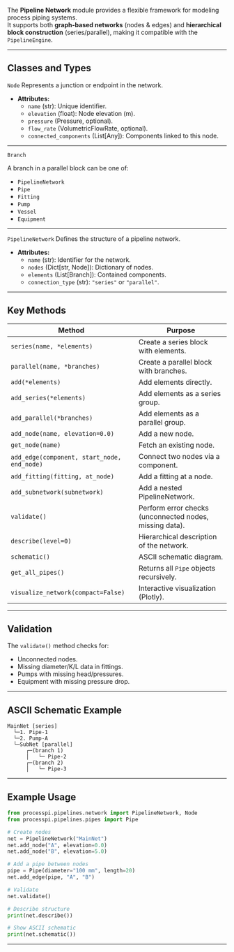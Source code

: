The **Pipeline Network** module provides a flexible framework for modeling process piping systems.  
It supports both **graph-based networks** (nodes & edges) and **hierarchical block construction** (series/parallel), making it compatible with the `PipelineEngine`.

---

## Classes and Types

`Node`
Represents a junction or endpoint in the network.

- **Attributes:**
  - `name` (str): Unique identifier.
  - `elevation` (float): Node elevation (m).
  - `pressure` (Pressure, optional).
  - `flow_rate` (VolumetricFlowRate, optional).
  - `connected_components` (List[Any]): Components linked to this node.

---

`Branch`

A branch in a parallel block can be one of:
- `PipelineNetwork`
- `Pipe`
- `Fitting`
- `Pump`
- `Vessel`
- `Equipment`

---

`PipelineNetwork`
Defines the structure of a pipeline network.

- **Attributes:**
  - `name` (str): Identifier for the network.
  - `nodes` (Dict[str, Node]): Dictionary of nodes.
  - `elements` (List[Branch]): Contained components.
  - `connection_type` (str): `"series"` or `"parallel"`.

---

## Key Methods

| Method | Purpose |
|--------|---------|
| `series(name, *elements)` | Create a series block with elements. |
| `parallel(name, *branches)` | Create a parallel block with branches. |
| `add(*elements)` | Add elements directly. |
| `add_series(*elements)` | Add elements as a series group. |
| `add_parallel(*branches)` | Add elements as a parallel group. |
| `add_node(name, elevation=0.0)` | Add a new node. |
| `get_node(name)` | Fetch an existing node. |
| `add_edge(component, start_node, end_node)` | Connect two nodes via a component. |
| `add_fitting(fitting, at_node)` | Add a fitting at a node. |
| `add_subnetwork(subnetwork)` | Add a nested PipelineNetwork. |
| `validate()` | Perform error checks (unconnected nodes, missing data). |
| `describe(level=0)` | Hierarchical description of the network. |
| `schematic()` | ASCII schematic diagram. |
| `get_all_pipes()` | Returns all `Pipe` objects recursively. |
| `visualize_network(compact=False)` | Interactive visualization (Plotly). |

---

## Validation
The `validate()` method checks for:
- Unconnected nodes.
- Missing diameter/K/L data in fittings.
- Pumps with missing head/pressures.
- Equipment with missing pressure drop.

---

## ASCII Schematic Example
```text
MainNet [series]
  └─1. Pipe-1
  └─2. Pump-A
  └─SubNet [parallel]
      ┌─(branch 1)
      │   └─ Pipe-2
      ┌─(branch 2)
      │   └─ Pipe-3
```

---


## Example Usage
```python
from processpi.pipelines.network import PipelineNetwork, Node
from processpi.pipelines.pipes import Pipe

# Create nodes
net = PipelineNetwork("MainNet")
net.add_node("A", elevation=0.0)
net.add_node("B", elevation=5.0)

# Add a pipe between nodes
pipe = Pipe(diameter="100 mm", length=20)
net.add_edge(pipe, "A", "B")

# Validate
net.validate()

# Describe structure
print(net.describe())

# Show ASCII schematic
print(net.schematic())
```

---
